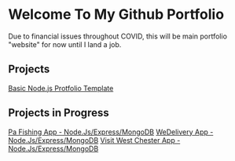 # Welcome To My Github Portfolio

Due to financial issues throughout COVID, this will be main portfolio "website" for now until I land a job.

## Projects
[Basic Node.js Protfolio Template](https://github.com/pennebakers/Portfolio/tree/master/Basic%20Nodejs%20Portfolio%20Webpage)

## Projects in Progress
[Pa Fishing App - Node.Js/Express/MongoDB](https://github.com/pennebakers/Portfolio/tree/master/mypafishing)
[WeDelivery App - Node.Js/Express/MongoDB](https://github.com/pennebakers/Portfolio/tree/master/weDelivery)
[Visit West Chester App - Node.Js/Express/MongoDB](https://github.com/pennebakers/Portfolio/tree/master/visitWestChester)
